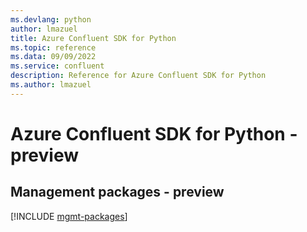 ```yaml
---
ms.devlang: python
author: lmazuel
title: Azure Confluent SDK for Python
ms.topic: reference
ms.data: 09/09/2022
ms.service: confluent
description: Reference for Azure Confluent SDK for Python
ms.author: lmazuel
---
```

# Azure Confluent SDK for Python - preview

## Management packages - preview
[!INCLUDE [mgmt-packages](confluent-mgmt-index.md)]